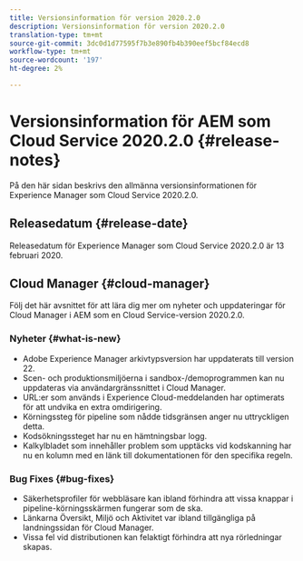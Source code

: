 ```yaml
---
title: Versionsinformation för version 2020.2.0
description: Versionsinformation för version 2020.2.0
translation-type: tm+mt
source-git-commit: 3dc0d1d77595f7b3e890fb4b390eef5bcf84ecd8
workflow-type: tm+mt
source-wordcount: '197'
ht-degree: 2%

---
```



# Versionsinformation för AEM som Cloud Service 2020.2.0 {#release-notes}

På den här sidan beskrivs den allmänna versionsinformationen för Experience Manager som Cloud Service 2020.2.0.

## Releasedatum {#release-date}

Releasedatum för Experience Manager som Cloud Service 2020.2.0 är 13 februari 2020.

## Cloud Manager {#cloud-manager}

Följ det här avsnittet för att lära dig mer om nyheter och uppdateringar för Cloud Manager i AEM som en Cloud Service-version 2020.2.0.

### Nyheter {#what-is-new}

* Adobe Experience Manager arkivtypsversion har uppdaterats till version 22.
* Scen- och produktionsmiljöerna i sandbox-/demoprogrammen kan nu uppdateras via användargränssnittet i Cloud Manager.
* URL:er som används i Experience Cloud-meddelanden har optimerats för att undvika en extra omdirigering.
* Körningssteg för pipeline som nådde tidsgränsen anger nu uttryckligen detta.
* Kodsökningssteget har nu en hämtningsbar logg.
* Kalkylbladet som innehåller problem som upptäcks vid kodskanning har nu en kolumn med en länk till dokumentationen för den specifika regeln.

### Bug Fixes  {#bug-fixes}

* Säkerhetsprofiler för webbläsare kan ibland förhindra att vissa knappar i pipeline-körningsskärmen fungerar som de ska.
* Länkarna Översikt, Miljö och Aktivitet var ibland tillgängliga på landningssidan för Cloud Manager.
* Vissa fel vid distributionen kan felaktigt förhindra att nya rörledningar skapas.
